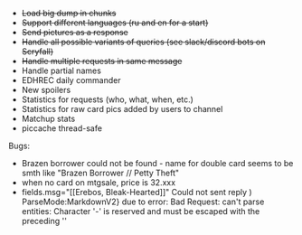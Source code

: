 * ~~Load big dump in chunks~~
* ~~Support different languages (ru and en for a start)~~
* ~~Send pictures as a response~~
* ~~Handle all possible variants of queries (see slack/discord bots on Scryfall)~~
* ~~Handle multiple requests in same message~~
* Handle partial names
* EDHREC daily commander
* New spoilers
* Statistics for requests (who, what, when, etc.)
* Statistics for raw card pics added by users to channel
* Matchup stats
* piccache thread-safe


Bugs:
* Brazen borrower could not be found - name for double card seems to be smth like "Brazen Borrower // Petty Theft"
* when no card on mtgsale, price is 32.xxx
* fields.msg="[[Erebos, Bleak-Hearted]]" Could not sent reply ) ParseMode:MarkdownV2} due to error: Bad Request: can't parse entities: Character '-' is reserved and must be escaped with the preceding '\'
